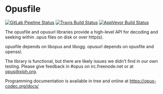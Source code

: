 # Opusfile

[![GitLab Pipeline Status](https://gitlab.xiph.org/xiph/opusfile/badges/master/pipeline.svg)](https://gitlab.xiph.org/xiph/opusfile/commits/master)
[![Travis Build Status](https://travis-ci.org/xiph/opusfile.svg?branch=master)](https://travis-ci.org/xiph/opusfile)
[![AppVeyor Build Status](https://ci.appveyor.com/api/projects/status/github/xiph/opusfile?branch=master&svg=true)](https://ci.appveyor.com/project/rillian/opusfile)

The opusfile and opusurl libraries provide a high-level API for
decoding and seeking within .opus files on disk or over http(s).

opusfile depends on libopus and libogg.
opusurl depends on opusfile and openssl.

The library is functional, but there are likely issues
we didn't find in our own testing. Please give feedback
in #opus on irc.freenode.net or at opus@xiph.org.

Programming documentation is available in tree and online at
https://opus-codec.org/docs/
